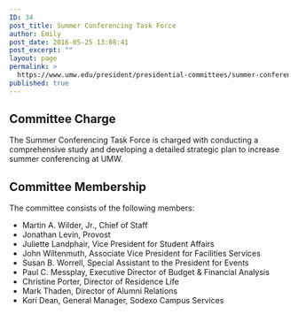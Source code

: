 ```yaml
---
ID: 34
post_title: Summer Conferencing Task Force
author: Emily
post_date: 2016-05-25 13:08:41
post_excerpt: ""
layout: page
permalink: >
  https://www.umw.edu/president/presidential-committees/summer-conferencing-task-force/
published: true
---
```

<h2>Committee Charge</h2>
The Summer Conferencing Task Force is charged with conducting a comprehensive study and developing a detailed strategic plan to increase summer conferencing at UMW.
<h2>Committee Membership</h2>
The committee consists of the following members:
<ul>
 	<li>Martin A. Wilder, Jr., Chief of Staff</li>
 	<li>Jonathan Levin, Provost</li>
 	<li>Juliette Landphair, Vice President for Student Affairs</li>
 	<li>John Wiltenmuth, Associate Vice President for Facilities Services</li>
 	<li>Susan B. Worrell, Special Assistant to the President for Events</li>
 	<li>Paul C. Messplay, Executive Director of Budget &amp; Financial Analysis</li>
 	<li>Christine Porter, Director of Residence Life</li>
 	<li>Mark Thaden, Director of Alumni Relations</li>
 	<li>Kori Dean, General Manager, Sodexo Campus Services</li>
</ul>